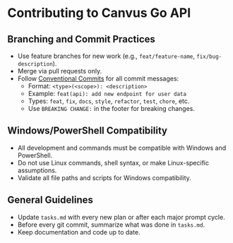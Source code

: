 # Contributing to Canvus Go API

## Branching and Commit Practices

- Use feature branches for new work (e.g., `feat/feature-name`, `fix/bug-description`).
- Merge via pull requests only.
- Follow [Conventional Commits](https://www.conventionalcommits.org/en/v1.0.0/) for all commit messages:
  - Format: `<type>(<scope>): <description>`
  - Example: `feat(api): add new endpoint for user data`
  - Types: `feat`, `fix`, `docs`, `style`, `refactor`, `test`, `chore`, etc.
  - Use `BREAKING CHANGE:` in the footer for breaking changes.

## Windows/PowerShell Compatibility

- All development and commands must be compatible with Windows and PowerShell.
- Do not use Linux commands, shell syntax, or make Linux-specific assumptions.
- Validate all file paths and scripts for Windows compatibility.

## General Guidelines

- Update `tasks.md` with every new plan or after each major prompt cycle.
- Before every git commit, summarize what was done in `tasks.md`.
- Keep documentation and code up to date.
